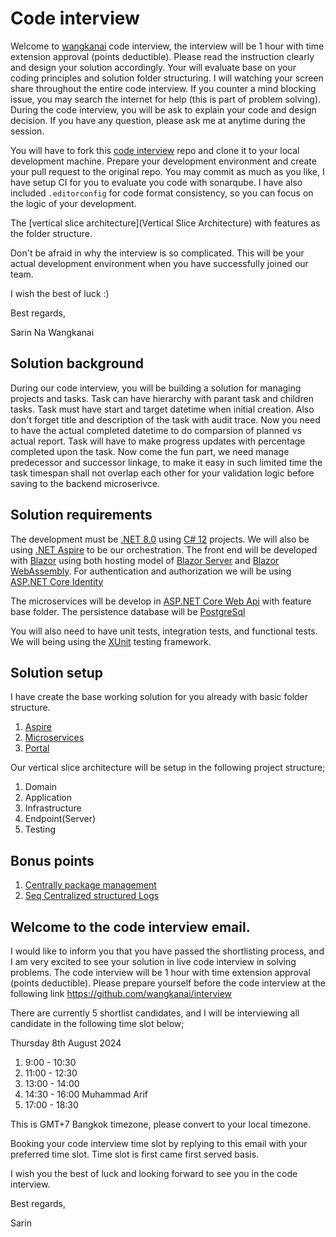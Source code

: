 # Code interview

Welcome to [wangkanai](https://github.com/wangkanai) code interview, the interview will be 1 hour with time extension approval (points deductible). 
Please read the instruction clearly and design your solution accordingly. 
Your will evaluate base on your coding principles and solution folder structuring. 
I will watching your screen share throughout the entire code interview. 
If you counter a mind blocking issue, you may search the internet for help (this is part of problem solving).
During the code interview, you will be ask to explain your code and design decision.
If you have any question, please ask me at anytime during the session.

You will have to fork this [code interview](https://github.com/wangkanai/interview/fork) repo and clone it to your local development machine. 
Prepare your development environment and create your pull request to the original repo. 
You may commit as much as you like, I have setup CI for you to evaluate you code with sonarqube. 
I have also included `.editorconfig` for code format consistency, so you can focus on the logic of your development.

The [vertical slice architecture](Vertical Slice Architecture) with features as the folder structure.

Don't be afraid in why the interview is so complicated.
This will be your actual development environment when you have successfully joined our team.

I wish the best of luck :)

Best regards,

Sarin Na Wangkanai

## Solution background

During our code interview, you will be building a solution for managing projects and tasks. Task can have hierarchy with parant task and children tasks. Task must have start and target datetime when initial creation. Also don't forget title and description of the task with audit trace. Now you need to have the actual completed datetime to do comparsion of planned vs actual report. Task will have to make progress updates with percentage completed upon the task. Now come the fun part, we need manage predecessor and successor linkage, to make it easy in such limited time the task timespan shall not overlap each other for your validation logic before saving to the backend microserivce.

## Solution requirements

The development must be [.NET 8.0](https://learn.microsoft.com/en-us/dotnet/core/whats-new/dotnet-8/overview) using [C# 12](https://learn.microsoft.com/en-us/dotnet/csharp/whats-new/csharp-12) projects. We will also be using [.NET Aspire](https://learn.microsoft.com/en-us/dotnet/aspire/fundamentals/app-host-overview) to be our orchestration. The front end will be developed with  [Blazor](https://learn.microsoft.com/en-us/aspnet/core/blazor/?view=aspnetcore-8.0) using both hosting model of [Blazor Server](https://learn.microsoft.com/en-us/aspnet/core/blazor/hosting-models?view=aspnetcore-8.0#blazor-server) and [Blazor WebAssembly](https://learn.microsoft.com/en-us/aspnet/core/blazor/hosting-models?view=aspnetcore-8.0#blazor-webassembly). For authentication and authorization we will be using [ASP.NET Core Identity](https://learn.microsoft.com/en-us/aspnet/core/security/authentication/identity?view=aspnetcore-8.0)

The microservices will be develop in [ASP.NET Core Web Api](https://learn.microsoft.com/en-us/aspnet/core/tutorials/first-web-api?view=aspnetcore-8.0&tabs=visual-studio) with feature base folder. The persistence database will be [PostgreSql](https://www.postgresql.org/)

You will also need to have unit tests, integration tests, and functional tests. We will being using the [XUnit](https://xunit.net/) testing framework.

## Solution setup

I have create the base working solution for you already with basic folder structure.

1. [Aspire](Aspire)
2. [Microservices](Microservices)
3. [Portal](Portal)

Our vertical slice architecture will be setup in the following project structure;

1. Domain
2. Application
3. Infrastructure
4. Endpoint(Server)
5. Testing

## Bonus points

1. [Centrally package management](https://learn.microsoft.com/en-us/nuget/consume-packages/central-package-management)
2. [Seq Centralized structured Logs](https://datalust.co/seq)
      
## Welcome to the code interview email.

I would like to inform you that you have passed the shortlisting process, and I am very excited to see your solution in live code interview in solving problems. The code interview will be 1 hour with time extension approval (points deductible).
Please prepare yourself before the code interview at the following link https://github.com/wangkanai/interview
            
There are currently 5 shortlist candidates, and I will be interviewing all candidate in the following time slot below;
                
Thursday 8th August 2024
1.  9:00 - 10:30
2. 11:00 - 12:30
3. 13:00 - 14:00
4. 14:30 - 16:00  Muhammad Arif
5. 17:00 - 18:30

This is GMT+7 Bangkok timezone, please convert to your local timezone.

Booking your code interview time slot by replying to this email with your preferred time slot. Time slot is first came first served basis.

I wish you the best of luck and looking forward to see you in the code interview.

Best regards,

Sarin



